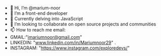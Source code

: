 - 👋 Hi, I’m @marium-noor
- 👀 I’m a front-end developer
- 🌱 Currently delving into JavaScript
- 💞️ I’m looking to collaborate on open source projects and communities
- 📫 How to reach me email:
- GMAIL:"imariumnoor@gmail.com"
- LINKEDIN: "www.linkedin.com/in/Mariumnoor29"
.
- INSTAGRAM: "https://www.instagram.com/exploredevs/"

<!---
marium-noor/marium-noor is a ✨ special ✨ repository because its `README.md` (this file) appears on your GitHub profile.
You can click the Preview link to take a look at your changes.
--->
